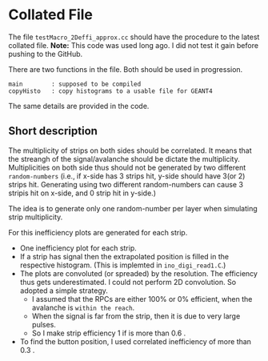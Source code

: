 # Collated File
The file `testMacro_2Deffi_approx.cc` should have the procedure to the latest collated file.
**Note:** This code was used long ago. I did not test it gain before pushing to the GitHub.

There are two functions in the file. Both should be used in progression.
```
main		: supposed to be compiled
copyHisto	: copy histograms to a usable file for GEANT4
```
The same details are provided in the code.

## Short description
The multiplicity of strips on both sides should be correlated. It means that the streangh of
the signal/avalanche should be dictate the multiplicity. Multiplicities on both side thus should not
be generated by two different `random-numbers` (i.e., if x-side has 3 strips hit, y-side should
have 3(or 2) strips hit. Generating using two different random-numbers can cause 3 stripis hit
on x-side, and 0 strip hit in y-side.)

The idea is to generate only one random-number per layer when simulating strip multiplicity.

For this inefficiency plots are generated for each strip.
- One inefficiency plot for each strip.
- If a strip has signal then the extrapolated position is filled in the respective histogram.
  (This is implemted in `ino_digi_read1.C`.)
- The plots are convoluted (or spreaded) by the resolution. The efficiency thus gets
  underestimated. I could not perform 2D convolution. So adopted a simple strategy.
  - I assumed that the RPCs are either 100% or 0% efficient, when the avalanche is
    `within the reach`.
  - When the signal is far from the strip, then it is due to very large pulses.
  - So I make strip efficiency 1 if is more than 0.6 .
- To find the button position, I used correlated inefficiency of more than 0.3 .
